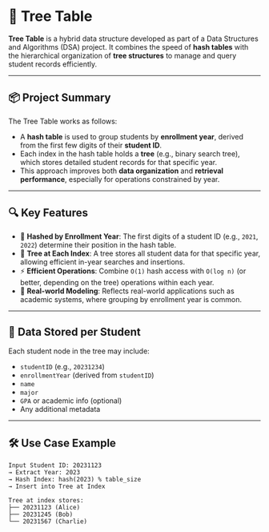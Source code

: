 

# 🌳 Tree Table

**Tree Table** is a hybrid data structure developed as part of a Data Structures and Algorithms (DSA) project. It combines the speed of **hash tables** with the hierarchical organization of **tree structures** to manage and query student records efficiently.

---

## 📦 Project Summary

The Tree Table works as follows:
- A **hash table** is used to group students by **enrollment year**, derived from the first few digits of their **student ID**.
- Each index in the hash table holds a **tree** (e.g., binary search tree), which stores detailed student records for that specific year.
- This approach improves both **data organization** and **retrieval performance**, especially for operations constrained by year.

---

## 🔍 Key Features

- 🧮 **Hashed by Enrollment Year**: The first digits of a student ID (e.g., `2021`, `2022`) determine their position in the hash table.
- 🌲 **Tree at Each Index**: A tree stores all student data for that specific year, allowing efficient in-year searches and insertions.
- ⚡ **Efficient Operations**: Combine `O(1)` hash access with `O(log n)` (or better, depending on the tree) operations within each year.
- 🧠 **Real-world Modeling**: Reflects real-world applications such as academic systems, where grouping by enrollment year is common.

---

## 🧾 Data Stored per Student

Each student node in the tree may include:
- `studentID` (e.g., `20231234`)
- `enrollmentYear` (derived from `studentID`)
- `name`
- `major`
- `GPA` or academic info (optional)
- Any additional metadata

---

## 🛠️ Use Case Example

```text
Input Student ID: 20231123
→ Extract Year: 2023
→ Hash Index: hash(2023) % table_size
→ Insert into Tree at Index

Tree at index stores:
├── 20231123 (Alice)
├── 20231245 (Bob)
└── 20231567 (Charlie)
